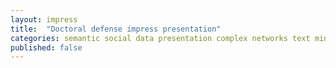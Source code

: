 ```yaml
---
layout: impress
title:  "Doctoral defense impress presentation"
categories: semantic social data presentation complex networks text mining
published: false
---
```


